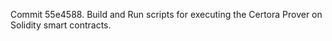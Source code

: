Commit 55e4588.                    Build and Run scripts for executing the Certora Prover on Solidity smart contracts.
